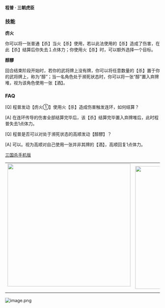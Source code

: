 
#### 程普 · 三朝虎臣  

### 技能

**疠火**

你可以将一张普通【杀】当火【杀】使用，若以此法使用的【杀】造成了伤害，在此【杀】结算后你失去１点体力；你使用火【杀】时，可以额外选择一个目标。

**醇醪**

回合结束阶段开始时，若你的武将牌上没有牌，你可以将任意数量的【杀】置于你的武将牌上，称为“醇”；当一名角色处于濒死状态时，你可以将一张“醇”置入弃牌堆，视为该角色使用一张【酒】。

### FAQ

[Q] 程普发动【疠火①】使用火【杀】造成伤害触发连环，如何结算？

[A] 在连环传导的伤害全部结算完毕后，该【杀】结算完毕置入弃牌堆后，此时程普失去1点体力。



[Q] 程普是否可以对处于濒死状态的高顺发动【醇醪】？

[A] 可以。视为高顺对自己使用一张并非其牌的【酒】，高顺回复1点体力。


 [三国杀手机版](https://apps.apple.com/cn/app/%E4%B8%89%E5%9B%BD%E6%9D%80%E9%97%AE%E9%A2%98%E7%AD%94%E7%96%91/id527602078)
    <div style="text-align: center"><table><tr>
    <td style="text-align: center">
<img src="https://is4-ssl.mzstatic.com/image/thumb/PurpleSource116/v4/1b/38/06/1b380673-fa07-7d70-76af-cc625e8e7894/97f20edf-1616-4b93-9e88-fbaebfe22faf_page-0.jpg/460x0w.webp" height="400">
</td>
<td style="text-align: center">
<img src="https://is5-ssl.mzstatic.com/image/thumb/PurpleSource126/v4/f6/ae/05/f6ae053d-def3-e9be-a991-74954202adad/7a500a3f-0dc0-4c7a-8287-6eed7e11d2b4_page-1.jpg/460x0w.webp" height="400">
</td>
<td style="text-align: center">
<img src="https://is2-ssl.mzstatic.com/image/thumb/PurpleSource126/v4/f3/38/97/f33897de-2a22-ec13-1832-60c35c10fe7c/7fbfdcd6-9f03-45ce-8dc1-bad59b0e5f5d_page-2.jpg/460x0w.webp" height="400">
</td>
<td style="text-align: center">
<img src="https://is2-ssl.mzstatic.com/image/thumb/PurpleSource116/v4/7c/bf/db/7cbfdbb7-8d99-a661-c3a7-bc4e3fdb840a/5e805d5e-b991-4341-bdf6-233a5dd8d703_page-3.jpg/460x0w.webp" height="400">
</td>
</tr>
</table>
</div>
    
 ![image.png](https://s2.loli.net/2022/01/10/Z85EF3hBpvU41oI.png)
